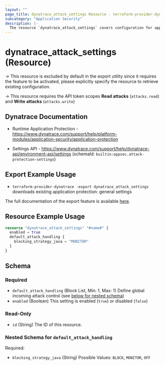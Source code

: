 ```yaml
---
layout: ""
page_title: dynatrace_attack_settings Resource - terraform-provider-dynatrace"
subcategory: "Application Security"
description: |-
  The resource `dynatrace_attack_settings` covers configuration for application protection: general settings 
---
```


# dynatrace_attack_settings (Resource)

-> This resource is excluded by default in the export utility since it requires the feature to be activated, please explicitly specify the resource to retrieve existing configuration.

-> This resource requires the API token scopes **Read attacks** (`attacks.read`) and **Write attacks** (`attacks.write`)

## Dynatrace Documentation

- Runtime Application Protection - https://www.dynatrace.com/support/help/platform-modules/application-security/application-protection

- Settings API - https://www.dynatrace.com/support/help/dynatrace-api/environment-api/settings (schemaId: `builtin:appsec.attack-protection-settings`)

## Export Example Usage

- `terraform-provider-dynatrace -export dynatrace_attack_settings` downloads existing application protection: general settings 

The full documentation of the export feature is available [here](https://registry.terraform.io/providers/dynatrace-oss/dynatrace/latest/docs/guides/export-v2).

## Resource Example Usage

```terraform
resource "dynatrace_attack_settings" "#name#" {
  enabled = true
  default_attack_handling {
    blocking_strategy_java = "MONITOR"
  }
}
```

<!-- schema generated by tfplugindocs -->
## Schema

### Required

- `default_attack_handling` (Block List, Min: 1, Max: 1) Define global incoming attack control (see [below for nested schema](#nestedblock--default_attack_handling))
- `enabled` (Boolean) This setting is enabled (`true`) or disabled (`false`)

### Read-Only

- `id` (String) The ID of this resource.

<a id="nestedblock--default_attack_handling"></a>
### Nested Schema for `default_attack_handling`

Required:

- `blocking_strategy_java` (String) Possible Values: `BLOCK`, `MONITOR`, `OFF`
 